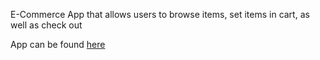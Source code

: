 E-Commerce App that allows users to browse items, set items in cart, as well as check out

App can be found [here](https://waddy-leonvil-ecommerce.herokuapp.com/)
